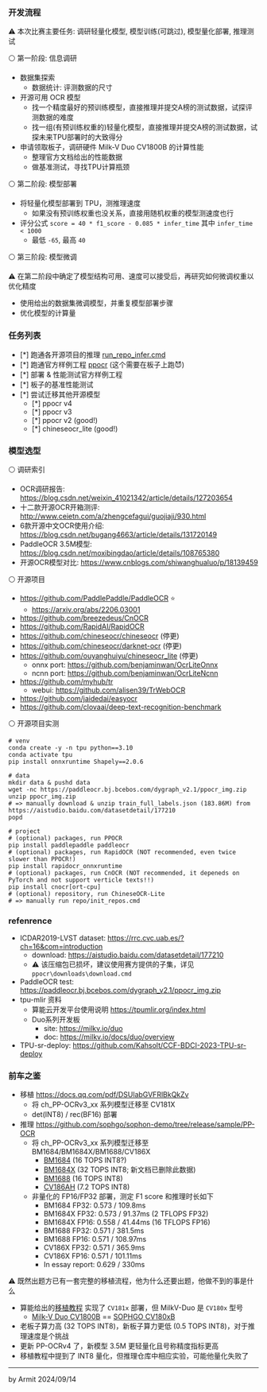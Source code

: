 ### 开发流程

⚠ 本次比赛主要任务: 调研轻量化模型, 模型训练(可跳过), 模型量化部署, 推理测试  

⚪ 第一阶段: 信息调研

- 数据集探索
  - 数据统计: 评测数据的尺寸
- 开源可用 OCR 模型
  - 找一个精度最好的预训练模型，直接推理并提交A榜的测试数据，试探评测数据的难度
  - 找一组(有预训练权重的)轻量化模型，直接推理并提交A榜的测试数据，试探未来TPU部署时的大致得分
- 申请领取板子，调研硬件 Milk-V Duo CV1800B 的计算性能
  - 整理官方文档给出的性能数据
  - 做基准测试，寻找TPU计算瓶颈

⚪ 第二阶段: 模型部署

- 将轻量化模型部署到 TPU，测推理速度
  - 如果没有预训练权重也没关系，直接用随机权重的模型测速度也行
- 评分公式 `score = 40 * f1_score - 0.085 * infer_time` 其中 `infer_time < 1000`
  - 最低 `-65`, 最高 `40`

⚪ 第三阶段: 模型微调

⚠ 在第二阶段中确定了模型结构可用、速度可以接受后，再研究如何微调权重以优化精度

- 使用给出的数据集微调模型，并重复模型部署步骤
- 优化模型的计算量


### 任务列表

- [*] 跑通各开源项目的推理 [run_repo_infer.cmd](./run_repo_infer.cmd)
- [*] 跑通官方样例工程 [ppocr](/ppocr) (这个需要在板子上跑😈)
- [*] 部署 & 性能测试官方样例工程
- [*] 板子的基准性能测试
- [*] 尝试迁移其他开源模型
  - [*] ppocr v4
  - [*] ppocr v3
  - [*] ppocr v2 (good!)
  - [*] chineseocr_lite (good!)


### 模型选型

⚪ 调研索引

- OCR调研报告: https://blog.csdn.net/weixin_41021342/article/details/127203654
- 十二款开源OCR开箱测评: http://www.ceietn.com/a/zhengcefagui/guojiaji/930.html
- 6款开源中文OCR使用介绍: https://blog.csdn.net/bugang4663/article/details/131720149
- PaddleOCR 3.5M模型: https://blog.csdn.net/moxibingdao/article/details/108765380
- 开源OCR模型对比: https://www.cnblogs.com/shiwanghualuo/p/18139459

⚪ 开源项目

- https://github.com/PaddlePaddle/PaddleOCR ⭐
  - https://arxiv.org/abs/2206.03001
- https://github.com/breezedeus/CnOCR
- https://github.com/RapidAI/RapidOCR
- https://github.com/chineseocr/chineseocr (停更)
- https://github.com/chineseocr/darknet-ocr (停更)
- https://github.com/ouyanghuiyu/chineseocr_lite (停更)
  - onnx port: https://github.com/benjaminwan/OcrLiteOnnx
  - ncnn port: https://github.com/benjaminwan/OcrLiteNcnn
- https://github.com/myhub/tr
  - webui: https://github.com/alisen39/TrWebOCR
- https://github.com/jaidedai/easyocr
- https://github.com/clovaai/deep-text-recognition-benchmark

⚪ 开源项目实测

```shell
# venv
conda create -y -n tpu python==3.10
conda activate tpu
pip install onnxruntime Shapely==2.0.6

# data
mkdir data & pushd data
wget -nc https://paddleocr.bj.bcebos.com/dygraph_v2.1/ppocr_img.zip
unzip ppocr_img.zip
# => manually download & unzip train_full_labels.json (183.86M) from https://aistudio.baidu.com/datasetdetail/177210
popd

# project
# (optional) packages, run PPOCR
pip install paddlepaddle paddleocr
# (optional) packages, run RapidOCR (NOT recommended, even twice slower than PPOCR!)
pip install rapidocr_onnxruntime
# (optional) packages, run CnOCR (NOT recommended, it depeneds on PyTorch and not support verticle texts!!)
pip install cnocr[ort-cpu]
# (optional) repository, run ChineseOCR-Lite
# => manually run repo/init_repos.cmd
```


### refenrence

- ICDAR2019-LVST dataset: https://rrc.cvc.uab.es/?ch=16&com=introduction
  - download: https://aistudio.baidu.com/datasetdetail/177210
  - ⚠ 该压缩包已损坏，建议使用赛方提供的子集，详见 `ppocr\downloads\download.cmd`
- PaddleOCR test: https://paddleocr.bj.bcebos.com/dygraph_v2.1/ppocr_img.zip
- tpu-mlir 资料
  - 算能云开发平台使用说明 https://tpumlir.org/index.html
  - Duo系列开发板
    - site: https://milkv.io/duo
    - doc: https://milkv.io/docs/duo/overview
- TPU-sr-deploy: https://github.com/Kahsolt/CCF-BDCI-2023-TPU-sr-deploy


### 前车之鉴

- 移植 https://docs.qq.com/pdf/DSUlabGVFRlBkQkZv
  - 将 ch_PP-OCRv3_xx 系列模型迁移至 CV181X
  - det(INT8) / rec(BF16) 部署
- 推理 https://github.com/sophgo/sophon-demo/tree/release/sample/PP-OCR
  - 将 ch_PP-OCRv3_xx 系列模型迁移至 BM1684/BM1684X/BM1688/CV186X
    - [BM1684](https://www.sophgo.com/sophon-u/product/introduce/bm1684.html) (16 TOPS INT8?)
    - [BM1684X](https://www.sophgo.com/sophon-u/product/introduce/bm1684x.html) (32 TOPS INT8; 新文档已删除此数据)
    - [BM1688](https://www.sophgo.com/sophon-u/product/introduce/bm1688.html) (16 TOPS INT8)
    - [CV186AH](https://www.sophgo.com/sophon-u/product/introduce/cv186ah.html) (7.2 TOPS INT8)
  - 非量化的 FP16/FP32 部署，测定 F1 score 和推理时长如下
    - BM1684 FP32: 0.573 / 109.8ms
    - BM1684X FP32: 0.573 / 91.37ms   (2 TFLOPS FP32)
    - BM1684X FP16:  0.558 / 41.44ms  (16 TFLOPS FP16)
    - BM1688 FP32: 0.571 / 381.5ms
    - BM1688 FP16: 0.571 / 108.97ms
    - CV186X FP32: 0.571 / 365.9ms
    - CV186X FP16: 0.571 / 101.11ms
    - In essay report: 0.629 / 330ms

⚠ 既然出题方已有一套完整的移植流程，他为什么还要出题，他做不到的事是什么

- 算能给出的[移植教程](https://docs.qq.com/pdf/DSUlabGVFRlBkQkZv) 实现了 `CV181x` 部署，但 MilkV-Duo 是 `CV180x` 型号
  - [Milk-V Duo CV1800B](https://milkv.io/duo) == [SOPHGO CV180xB](https://en.sophgo.com/sophon-u/product/introduce/cv180xb.html)
- 老板子算力高 (32 TOPS INT8)，新板子算力更低 (0.5 TOPS INT8)，对于推理速度是个挑战
- 更新 PP-OCRv4 了，新模型 3.5M 更轻量化且号称精度指标更高
- 移植教程中提到了 INT8 量化，但推理仓库中相应实验，可能他量化失败了

----
by Armit
2024/09/14 
